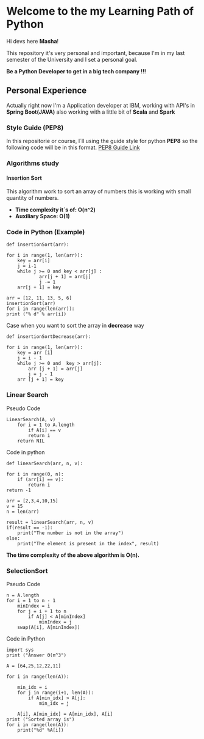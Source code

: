 # Welcome to the my Learning Path of Python

Hi devs here **Masha**!



This repository it's very personal and important, because I'm in my last semester of the University and I set a personal goal.

 **Be a Python Developer to get in a big tech company !!!**

## **Personal Experience**

Actually right now I'm a Application developer at IBM, working with API's in **Spring Boot(JAVA)** also working with a little bit of **Scala** and **Spark**

### **Style Guide (PEP8)**

In this repositorie or course, I´ll using the guide style for python **PEP8** so the following code will be in this format.
[PEP8 Guide Link](https://www.python.org/dev/peps/pep-0008/)

### **Algorithms study**

#### **Insertion Sort** 
This algorithm work to sort an array of numbers this is working with small quantity of numbers.
- **Time complexity it´s of: O(n^2)** 
- **Auxiliary Space: O(1)**

### **Code in Python (Example)**
    def insertionSort(arr):

    for i in range(1, len(arr)):
        key = arr[i]
        j = i-1
        while j >= 0 and key < arr[j] :
                arr[j + 1] = arr[j]
                j -= 1
        arr[j + 1] = key

    arr = [12, 11, 13, 5, 6]
    insertionSort(arr)
    for i in range(len(arr)):
    print ("% d" % arr[i])

Case when you want to sort the array in **decrease** way 

    def insertionSortDecrease(arr):

    for i in range(1, len(arr)):
        key = arr [i]
        j = i - 1
        while j >= 0 and  key > arr[j]:
            arr [j + 1] = arr[j]
            j = j - 1 
        arr [j + 1] = key
### **Linear Search**

Pseudo Code
    
    LinearSearch(A, v)
        for i = 1 to A.length
            if A[i] == v
            return i
        return NIL

Code in python 

    def linearSearch(arr, n, v):

    for i in range(0, n):
        if (arr[i] == v):
            return i 
    return -1

    arr = [2,3,4,10,15]
    v = 15
    n = len(arr)

    result = linearSearch(arr, n, v)
    if(result == -1):
        print("The number is not in the array")
    else:
        print("The element is present in the index", result)

**The time complexity of the above algorithm is O(n).**

### **SelectionSort**

Pseudo Code

    n = A.length
    for i = 1 to n - 1
        minIndex = i
        for j = i + 1 to n
            if A[j] < A[minIndex]
                minIndex = j
        swap(A[i], A[minIndex])

Code in Python

    import sys
    print ("Answer Θ(n^3")

    A = [64,25,12,22,11]

    for i in range(len(A)):
        
        min_idx = i
        for j in range(i+1, len(A)):
            if A[min_idx] > A[j]:
                min_idx = j
                
        A[i], A[min_idx] = A[min_idx], A[i]
    print ("Sorted array is")
    for i in range(len(A)):
        print("%d" %A[i])





